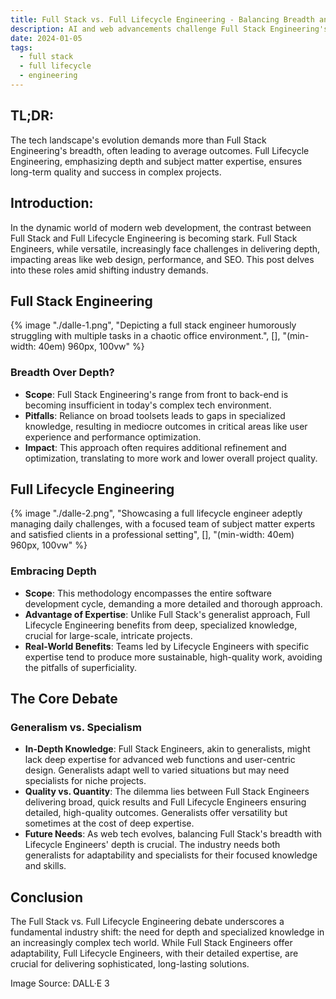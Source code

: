 ```yaml
---
title: Full Stack vs. Full Lifecycle Engineering - Balancing Breadth and Depth in the AI and Web Era
description: AI and web advancements challenge Full Stack Engineering's breadth over depth, leading to subpar outcomes. Full Lifecycle Engineering's focus on expertise ensures quality, especially in AI and complex projects.
date: 2024-01-05
tags:
  - full stack
  - full lifecycle
  - engineering
---
```


## TL;DR:

The tech landscape's evolution demands more than Full Stack Engineering's breadth, often leading to average outcomes. Full Lifecycle Engineering, emphasizing depth and subject matter expertise, ensures long-term quality and success in complex projects.

## Introduction:

In the dynamic world of modern web development, the contrast between Full Stack and Full Lifecycle Engineering is becoming stark. Full Stack Engineers, while versatile, increasingly face challenges in delivering depth, impacting areas like web design, performance, and SEO. This post delves into these roles amid shifting industry demands.

## Full Stack Engineering

{% image "./dalle-1.png", "Depicting a full stack engineer humorously struggling with multiple tasks in a chaotic office environment.", [], "(min-width: 40em) 960px, 100vw" %}

### Breadth Over Depth?

- **Scope**: Full Stack Engineering's range from front to back-end is becoming insufficient in today's complex tech environment.
- **Pitfalls**: Reliance on broad toolsets leads to gaps in specialized knowledge, resulting in mediocre outcomes in critical areas like user experience and performance optimization.
- **Impact**: This approach often requires additional refinement and optimization, translating to more work and lower overall project quality.

## Full Lifecycle Engineering

{% image "./dalle-2.png", "Showcasing a full lifecycle engineer adeptly managing daily challenges, with a focused team of subject matter experts and satisfied clients in a professional setting", [], "(min-width: 40em) 960px, 100vw" %}

### Embracing Depth

- **Scope**: This methodology encompasses the entire software development cycle, demanding a more detailed and thorough approach.
- **Advantage of Expertise**: Unlike Full Stack's generalist approach, Full Lifecycle Engineering benefits from deep, specialized knowledge, crucial for large-scale, intricate projects.
- **Real-World Benefits**: Teams led by Lifecycle Engineers with specific expertise tend to produce more sustainable, high-quality work, avoiding the pitfalls of superficiality.

## The Core Debate

### Generalism vs. Specialism

- **In-Depth Knowledge**: Full Stack Engineers, akin to generalists, might lack deep expertise for advanced web functions and user-centric design. Generalists adapt well to varied situations but may need specialists for niche projects.
- **Quality vs. Quantity**: The dilemma lies between Full Stack Engineers delivering broad, quick results and Full Lifecycle Engineers ensuring detailed, high-quality outcomes. Generalists offer versatility but sometimes at the cost of deep expertise.
- **Future Needs**: As web tech evolves, balancing Full Stack's breadth with Lifecycle Engineers' depth is crucial. The industry needs both generalists for adaptability and specialists for their focused knowledge and skills.

## Conclusion

The Full Stack vs. Full Lifecycle Engineering debate underscores a fundamental industry shift: the need for depth and specialized knowledge in an increasingly complex tech world. While Full Stack Engineers offer adaptability, Full Lifecycle Engineers, with their detailed expertise, are crucial for delivering sophisticated, long-lasting solutions.

Image Source: DALL·E 3

